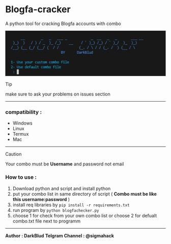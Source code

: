 # Blogfa-cracker
A python tool for cracking Blogfa accounts with combo

![Screenshot of script](/Images/image.png)

> [!TIP]
> make sure to ask your problems on issues section
---------------------
### compatibility  : 
  - Windows
  - Linux
  - Termux
  - Mac
--------------------
> [!CAUTION]
> Your combo must be **Username** and password not email 
### How to use : 
  1. Download python and script and install python
  2. put your combo list in same directory of script ( **Combo must be like this username:password** )
  3. install req libraries by ``` pip install -r requirements.txt ```
  4. run program by ``` python blogfachecker.py ```
  5. choose 1 for check from your own combo list or choose 2 for defualt combo.txt file next to programm
-------------------
**Author : DarkBlud** 
**Telgram Channel : @sigmahack**

